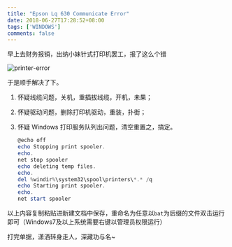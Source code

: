 ```yaml
---
title: "Epson Lq 630 Communicate Error"
date: 2018-06-27T17:28:52+08:00
tags: ['WINDOWS']
comments: false
---
```


早上去财务报销，出纳小妹针式打印机罢工，报了这么个错

![printer-error](http://7xivdp.com1.z0.glb.clouddn.com/png/2018/6/10241202527c1740882410421210ac11.png)

于是顺手解决了下。

1. 怀疑线缆问题，关机，重插拔线缆，开机，未果；

2. 怀疑驱动问题，删除打印机驱动，重装，扑街；

3. 怀疑 Windows 打印服务队列出问题，清空重置之，搞定。

   ```powershell
   @echo off
   echo Stopping print spooler.
   echo.
   net stop spooler
   echo deleting temp files.
   echo.
   del %windir%\system32\spool\printers\*.* /q
   echo Starting print spooler.
   echo.
   net start spooler
   ```

以上内容复制粘贴进新建文档中保存，重命名为任意以`bat`为后缀的文件双击运行即可（Windows7及以上系统需要右键以管理员权限运行）

打完单据，潇洒转身走人，深藏功与名~